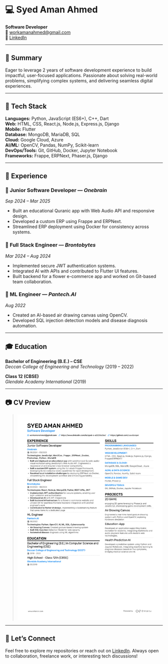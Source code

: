 # 💻 Syed Aman Ahmed

**Software Developer**  
📧 workamanahmed@gmail.com  
🔗 [LinkedIn](https://www.linkedin.com/in/syed-a-a3228a2ba/)

---

## 🧠 Summary

Eager to leverage 2 years of software development experience to build impactful, user-focused applications. Passionate about solving real-world problems, simplifying complex systems, and delivering seamless digital experiences.

---

## 🔧 Tech Stack

**Languages:** Python, JavaScript (ES6+), C++, Dart  
**Web:** HTML, CSS, React.js, Node.js, Express.js, Django  
**Mobile:** Flutter  
**Database:** MongoDB, MariaDB, SQL  
**Cloud:** Google Cloud, Azure  
**AI/ML:** OpenCV, Pandas, NumPy, Scikit-learn  
**DevOps/Tools:** Git, GitHub, Docker, Jupyter Notebook  
**Frameworks:** Frappe, ERPNext, Phaser.js, Django  

---

## 💼 Experience

### 🔹 Junior Software Developer — *Onebrain*  
*Sep 2024 – Mar 2025*  
- Built an educational Quranic app with Web Audio API and responsive design.  
- Developed a custom ERP using Frappe and ERPNext.  
- Streamlined ERP deployment using Docker for consistency across systems.

### 🔹 Full Stack Engineer — *Brontobytes*  
*Mar 2024 – Aug 2024*  
- Implemented secure JWT authentication systems.  
- Integrated AI with APIs and contributed to Flutter UI features.  
- Built backend for a flower e-commerce app and worked on Git-based team collaboration.

### 🔹 ML Engineer — *Pantech.AI*  
*Aug 2022*  
- Created an AI-based air drawing canvas using OpenCV.  
- Developed SQL injection detection models and disease diagnosis automation.

---

## 🎓 Education

**Bachelor of Engineering (B.E.) – CSE**  
*Deccan College of Engineering and Technology* (2019 – 2022)  

**Class 12 (CBSE)**  
*Glendale Academy International* (2019)

---

## 📷 CV Preview

> ![CV](Cv.jpg)

---

## 🚀 Let’s Connect

Feel free to explore my repositories or reach out on [LinkedIn](https://www.linkedin.com/in/syed-a-a3228a2ba/). Always open to collaboration, freelance work, or interesting tech discussions!

